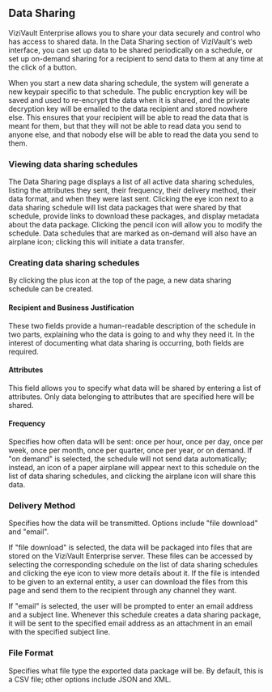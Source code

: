 ## Data Sharing

ViziVault Enterprise allows you to share your data securely and control who has access to shared data. In the Data Sharing section of ViziVault's web interface, you can set up data to be shared periodically on a schedule, or set up on-demand sharing for a recipient to send data to them at any time at the click of a button.

When you start a new data sharing schedule, the system will generate a new keypair specific to that schedule. The public encryption key will be saved and used to re-encrypt the data when it is shared, and the private decryption key will be emailed to the data recipient and stored nowhere else. This ensures that your recipient will be able to read the data that is meant for them, but that they will not be able to read data you send to anyone else, and that nobody else will be able to read the data you send to them.

### Viewing data sharing schedules

The Data Sharing page displays a list of all active data sharing schedules, listing the attributes they sent, their frequency, their delivery method, their data format, and when they were last sent. Clicking the eye icon next to a data sharing schedule will list data packages that were shared by that schedule, provide links to download these packages, and display metadata about the data package. Clicking the pencil icon will allow you to modify the schedule. Data schedules that are marked as on-demand will also have an airplane icon; clicking this will initiate a data transfer.

### Creating data sharing schedules

By clicking the plus icon at the top of the page, a new data sharing schedule can be created.

#### Recipient and Business Justification

These two fields provide a human-readable description of the schedule in two parts, explaining who the data is going to and why they need it. In the interest of documenting what data sharing is occurring, both fields are required.

#### Attributes

This field allows you to specify what data will be shared by entering a list of attributes. Only data belonging to attributes that are specified here will be shared.

#### Frequency

Specifies how often data wlll be sent: once per hour, once per day, once per week, once per month, once per quarter, once per year, or on demand. If "on demand" is selected, the schedule will not send data automatically; instead, an icon of a paper airplane will appear next to this schedule on the list of data sharing schedules, and clicking the airplane icon will share this data.

### Delivery Method

Specifies how the data will be transmitted. Options include "file download" and "email".

If "file download" is selected, the data will be packaged into files that are stored on the ViziVault Enterprise server. These files can be accessed by selecting the corresponding schedule on the list of data sharing schedules and clicking the eye icon to view more details about it. If the file is intended to be given to an external entity, a user can download the files from this page and send them to the recipient through any channel they want.

If "email" is selected, the user will be prompted to enter an email address and a subject line. Whenever this schedule creates a data sharing package, it will be sent to the specified email address as an attachment in an email with the specified subject line.

### File Format

Specifies what file type the exported data package will be. By default, this is a CSV file; other options include JSON and XML.